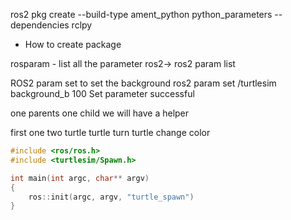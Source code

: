 ros2 pkg create --build-type ament_python python_parameters --dependencies rclpy
- How to create package

rosparam - list all the parameter
ros2-> ros2 param list


ROS2 param set to set the background
ros2 param set /turtlesim background_b 100
Set parameter successful

one parents
one child
we will have a helper

first one two turtle
turtle turn
turtle change color

```c++
#include <ros/ros.h>
#include <turtlesim/Spawn.h>

int main(int argc, char** argv)
{
	ros::init(argc, argv, "turtle_spawn")
}

```
